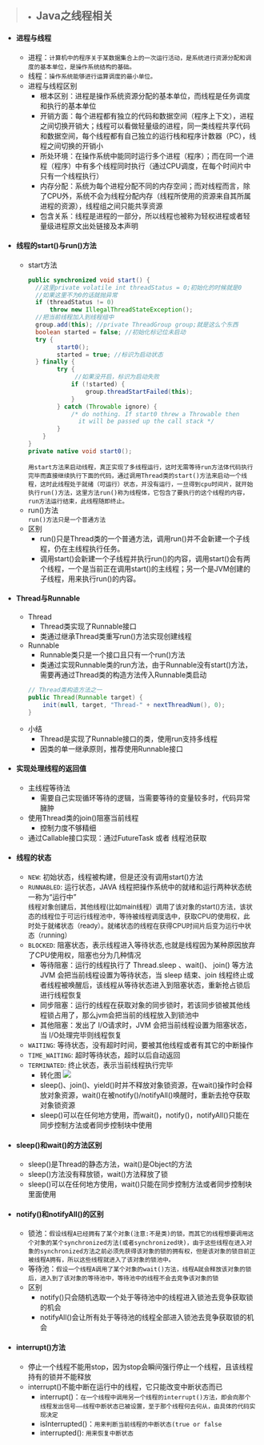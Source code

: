 
>- ## Java之线程相关
>  
- #### 进程与线程
  - 进程：`计算机中的程序关于某数据集合上的一次运行活动，是系统进行资源分配和调度的基本单位，是操作系统结构的基础。`
  - 线程：`操作系统能够进行运算调度的最小单位。`
  - 进程与线程区别
    - 根本区别：进程是操作系统资源分配的基本单位，而线程是任务调度和执行的基本单位
    - 开销方面：每个进程都有独立的代码和数据空间（程序上下文），进程之间切换开销大；线程可以看做轻量级的进程，同一类线程共享代码和数据空间，每个线程都有自己独立的运行栈和程序计数器（PC），线程之间切换的开销小
    - 所处环境：在操作系统中能同时运行多个进程（程序）；而在同一个进程（程序）中有多个线程同时执行（通过CPU调度，在每个时间片中只有一个线程执行）
    - 内存分配：系统为每个进程分配不同的内存空间；而对线程而言，除了CPU外，系统不会为线程分配内存（线程所使用的资源来自其所属进程的资源），线程组之间只能共享资源
    - 包含关系：线程是进程的一部分，所以线程也被称为轻权进程或者轻量级进程原文出处链接及本声明
- #### 线程的start()与run()方法
  - start方法
    ```java
    public synchronized void start() {
      //这里private volatile int threadStatus = 0;初始化的时候就是0
      //如果这里不为0的话就抛异常
      if (threadStatus != 0)
          throw new IllegalThreadStateException();
      //把当前线程加入到线程组中
      group.add(this); //private ThreadGroup group;就是这么个东西
      boolean started = false; //初始化标记位未启动
      try {
            start0();
            started = true; //标识为启动状态
      } finally {
            try {
                 //如果没开启，标识为启动失败
                if (!started) {
                    group.threadStartFailed(this);
                }
            } catch (Throwable ignore) {
                /* do nothing. If start0 threw a Throwable then
                  it will be passed up the call stack */
            }
        }
    }
    private native void start0();
    ```
    `用start方法来启动线程，真正实现了多线程运行，这时无需等待run方法体代码执行完毕而直接继续执行下面的代码，通过调用Thread类的start()方法来启动一个线程，这时此线程处于就绪（可运行）状态，并没有运行，一旦得到cpu时间片，就开始执行run()方法，这里方法run()称为线程体，它包含了要执行的这个线程的内容，run方法运行结束，此线程随即终止。`
  - run()方法  
  `run()方法只是一个普通方法`
  - 区别
    - run()只是Thread类的一个普通方法，调用run()并不会新建一个子线程，仍在主线程执行任务。
    - 调用start()会新建一个子线程并执行run()的内容，调用start()会有两个线程，一个是当前正在调用start()的主线程；另一个是JVM创建的子线程，用来执行run()的内容。
- #### Thread与Runnable
  - Thread
    - Thread类实现了Runnable接口
    - 类通过继承Thread类重写run()方法实现创建线程
  - Runnable
    - Runnable类只是一个接口且只有一个run()方法
    - 类通过实现Runnable类的run方法，由于Runnable没有start()方法，需要再通过Thread类的构造方法传入Runnable类启动
    ```java
    // Thread类构造方法之一
    public Thread(Runnable target) {
        init(null, target, "Thread-" + nextThreadNum(), 0);
    }
    ```
  - 小结
    - Thread是实现了Runnable接口的类，使用run支持多线程
    - 因类的单一继承原则，推荐使用Runnable接口
- #### 实现处理线程的返回值
  - 主线程等待法
    - 需要自己实现循环等待的逻辑，当需要等待的变量较多时，代码异常臃肿
  - 使用Thread类的join()阻塞当前线程
    - 控制力度不够精细
  - 通过Callable接口实现：通过FutureTask 或者 线程池获取
- #### 线程的状态
  - `NEW`: 初始状态，线程被构建，但是还没有调用start()方法
  - `RUNNABLED`: 运行状态，JAVA 线程把操作系统中的就绪和运行两种状态统一称为“运行中”   
    <font size=2>线程对象创建后，其他线程(比如main线程）调用了该对象的start()方法，该状态的线程位于可运行线程池中，等待被线程调度选中，获取CPU的使用权，此时处于就绪状态（ready）。就绪状态的线程在获得CPU时间片后变为运行中状态（running）</font>
  - `BLOCKED`: 阻塞状态，表示线程进入等待状态,也就是线程因为某种原因放弃了CPU使用权，阻塞也分为几种情况
    - 等待阻塞：运行的线程执行了 Thread.sleep 、wait()、 join() 等方法JVM 会把当前线程设置为等待状态，当 sleep 结束、join 线程终止或者线程被唤醒后，该线程从等待状态进入到阻塞状态，重新抢占锁后进行线程恢复
    - 同步阻塞：运行的线程在获取对象的同步锁时，若该同步锁被其他线程锁占用了，那么jvm会把当前的线程放入到锁池中 
    - 其他阻塞：发出了 I/O请求时，JVM 会把当前线程设置为阻塞状态，当 I/O处理完毕则线程恢复
  - `WAITING`: 等待状态，没有超时时间，要被其他线程或者有其它的中断操作
  - `TIME_WAITING`: 超时等待状态，超时以后自动返回
  - `TERMINATED`: 终止状态，表示当前线程执行完毕
    - 转化图
    ![](http://wxf.zcoder.top/server/files/xcstate.png)
    - sleep()、join()、yield()时并不释放对象锁资源，在wait()操作时会释放对象资源，wait()在被notify()/notifyAll()唤醒时，重新去抢夺获取对象锁资源
    - sleep()可以在任何地方使用，而wait()，notify()，notifyAll()只能在同步控制方法或者同步控制块中使用
- #### sleep()和wait()的方法区别
  - sleep()是Thread的静态方法，wait()是Object的方法
  - sleep()方法没有释放锁，wait()方法释放了锁
  - sleep()可以在任何地方使用，wait()只能在同步控制方法或者同步控制块里面使用
- #### notify()和notifyAll()的区别
  - 锁池：`假设线程A已经拥有了某个对象(注意:不是类)的锁，而其它的线程想要调用这个对象的某个synchronized方法(或者synchronized块)，由于这些线程在进入对象的synchronized方法之前必须先获得该对象的锁的拥有权，但是该对象的锁目前正被线程A拥有，所以这些线程就进入了该对象的锁池中。`
  - 等待池：`假设一个线程A调用了某个对象的wait()方法，线程A就会释放该对象的锁后，进入到了该对象的等待池中，等待池中的线程不会去竞争该对象的锁`
  - 区别
    - notify()只会随机选取一个处于等待池中的线程进入锁池去竞争获取锁的机会
    - notifyAll()会让所有处于等待池的线程全部进入锁池去竞争获取锁的机会
- #### interrupt()方法
  - 停止一个线程不能用stop，因为stop会瞬间强行停止一个线程，且该线程持有的锁并不能释放
  - interrupt()不能中断在运行中的线程，它只能改变中断状态而已
    - interrupt()：`在一个线程中调用另一个线程的interrupt()方法，即会向那个线程发出信号——线程中断状态已被设置，至于那个线程何去何从，由具体的代码实现决定`
    - isInterrupted()：`用来判断当前线程的中断状态(true or false`
    - interrupted(): `用来恢复中断状态`